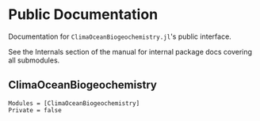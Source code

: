 # Public Documentation

Documentation for `ClimaOceanBiogeochemistry.jl`'s public interface.

See the Internals section of the manual for internal package docs covering all submodules.

## ClimaOceanBiogeochemistry

```@autodocs
Modules = [ClimaOceanBiogeochemistry]
Private = false
```
